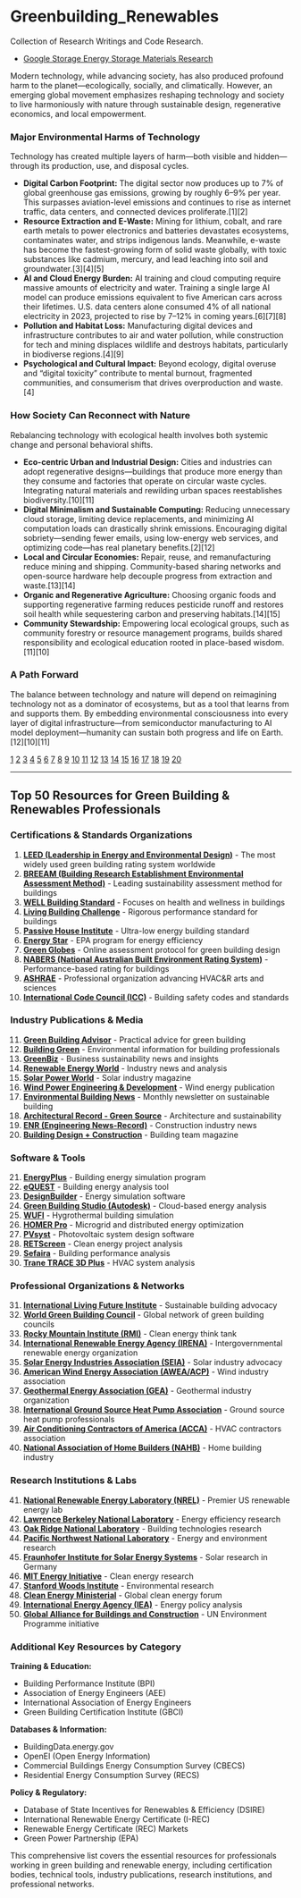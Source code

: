 # Greenbuilding_Renewables
Collection of Research Writings and Code Research. 

- [Google Storage Energy Storage Materials Research](https://scholar.google.com/citations?hl=en&vq=en&view_op=list_hcore&venue=xEK4yNMXMq8J.2025)

Modern technology, while advancing society, has also produced profound harm to the planet—ecologically, socially, and climatically. However, an emerging global movement emphasizes reshaping technology and society to live harmoniously with nature through sustainable design, regenerative economics, and local empowerment.

### Major Environmental Harms of Technology

Technology has created multiple layers of harm—both visible and hidden—through its production, use, and disposal cycles.  

- **Digital Carbon Footprint:** The digital sector now produces up to 7% of global greenhouse gas emissions, growing by roughly 6–9% per year. This surpasses aviation-level emissions and continues to rise as internet traffic, data centers, and connected devices proliferate.[1][2]
- **Resource Extraction and E-Waste:** Mining for lithium, cobalt, and rare earth metals to power electronics and batteries devastates ecosystems, contaminates water, and strips indigenous lands. Meanwhile, e-waste has become the fastest-growing form of solid waste globally, with toxic substances like cadmium, mercury, and lead leaching into soil and groundwater.[3][4][5]
- **AI and Cloud Energy Burden:** AI training and cloud computing require massive amounts of electricity and water. Training a single large AI model can produce emissions equivalent to five American cars across their lifetimes. U.S. data centers alone consumed 4% of all national electricity in 2023, projected to rise by 7–12% in coming years.[6][7][8]
- **Pollution and Habitat Loss:** Manufacturing digital devices and infrastructure contributes to air and water pollution, while construction for tech and mining displaces wildlife and destroys habitats, particularly in biodiverse regions.[4][9]
- **Psychological and Cultural Impact:** Beyond ecology, digital overuse and “digital toxicity” contribute to mental burnout, fragmented communities, and consumerism that drives overproduction and waste.[4]

### How Society Can Reconnect with Nature

Rebalancing technology with ecological health involves both systemic change and personal behavioral shifts.

- **Eco-centric Urban and Industrial Design:** Cities and industries can adopt regenerative designs—buildings that produce more energy than they consume and factories that operate on circular waste cycles. Integrating natural materials and rewilding urban spaces reestablishes biodiversity.[10][11]
- **Digital Minimalism and Sustainable Computing:** Reducing unnecessary cloud storage, limiting device replacements, and minimizing AI computation loads can drastically shrink emissions. Encouraging digital sobriety—sending fewer emails, using low-energy web services, and optimizing code—has real planetary benefits.[2][12]
- **Local and Circular Economies:** Repair, reuse, and remanufacturing reduce mining and shipping. Community-based sharing networks and open-source hardware help decouple progress from extraction and waste.[13][14]
- **Organic and Regenerative Agriculture:** Choosing organic foods and supporting regenerative farming reduces pesticide runoff and restores soil health while sequestering carbon and preserving habitats.[14][15]
- **Community Stewardship:** Empowering local ecological groups, such as community forestry or resource management programs, builds shared responsibility and ecological education rooted in place-based wisdom.[11][10]

### A Path Forward

The balance between technology and nature will depend on reimagining technology not as a dominator of ecosystems, but as a tool that learns from and supports them. By embedding environmental consciousness into every layer of digital infrastructure—from semiconductor manufacturing to AI model deployment—humanity can sustain both progress and life on Earth.[12][10][11]

[1](https://theshiftproject.org/app/uploads/2025/02/Environmental-impacts-of-digital-technology-5-year-trends-and-5G-governance_March2021.pdf)
[2](https://www.genevaenvironmentnetwork.org/resources/updates/data-digital-technology-and-the-environment/)
[3](https://www.exploros.com/summary/how-technology-can-harm-environment)
[4](https://www.greenmatch.co.uk/blog/technology-environmental-impact)
[5](https://www.ethicalconsumer.org/technology/environmental-issues-tech-industry)
[6](https://news.mit.edu/2025/explained-generative-ai-environmental-impact-0117)
[7](https://www.gonzaga.edu/news-events/stories/2025/8/19/what-impact-does-ai-have-on-the-environment)
[8](https://www.nea.org/professional-excellence/student-engagement/tools-tips/environmental-impact-ai)
[9](https://www.telefonica.com/en/communication-room/blog/how-technology-affect-environment/)
[10](https://www.undp.org/ghana/blog/harmony-nature-path-sustainable-development)
[11](https://www.earth.com/news/we-must-live-in-harmony-with-nature-to-create-a-sustainable-future/)
[12](https://climate-pact.europa.eu/articles-and-events/pact-articles/going-digital-good-or-bad-climate-2025-02-19_en)
[13](https://www.greenmatch.co.uk/blog/how-to-be-more-eco-friendly)
[14](https://www.nature.org/en-us/about-us/who-we-are/how-we-work/policy/environmental-issues-guide/)
[15](https://www.biologicaldiversity.org/programs/population_and_sustainability/sustainability/live_more_sustainably.html)
[16](https://nationalcentreforai.jiscinvolve.org/wp/2025/05/02/artificial-intelligence-and-the-environment-putting-the-numbers-into-perspective/)
[17](https://sustainingway.org/why-sustainability-matters-in-2025/)
[18](https://www.nagb.gov/naep-subject-areas/technology-and-engineering-literacy/framework-archive/2014-technology-framework/toc/ch_2/society/society2.html)
[19](https://www.brookings.edu/articles/cutting-through-environmental-issues-technology-as-a-double-edged-sword/)
[20](https://earth.org/the-green-dilemma-can-ai-fulfil-its-potential-without-harming-the-environment/)

---

## Top 50 Resources for Green Building & Renewables Professionals

### Certifications & Standards Organizations

1. **[LEED (Leadership in Energy and Environmental Design)](https://www.usgbc.org)** - The most widely used green building rating system worldwide
2. **[BREEAM (Building Research Establishment Environmental Assessment Method)](https://breaam.com)** - Leading sustainability assessment method for buildings
3. **[WELL Building Standard](https://www.wellcertified.com)** - Focuses on health and wellness in buildings
4. **[Living Building Challenge](https://living-future.org)** - Rigorous performance standard for buildings
5. **[Passive House Institute](https://passivehouse.com)** - Ultra-low energy building standard
6. **[Energy Star](https://www.energystar.gov)** - EPA program for energy efficiency
7. **[Green Globes](https://www.greenglobes.com)** - Online assessment protocol for green building design
8. **[NABERS (National Australian Built Environment Rating System)](https://www.nabers.gov.au)** - Performance-based rating for buildings
9. **[ASHRAE](https://www.ashrae.org)** - Professional organization advancing HVAC&R arts and sciences
10. **[International Code Council (ICC)](https://www.iccsafe.org)** - Building safety codes and standards

### Industry Publications & Media

11. **[Green Building Advisor](https://www.greenbuildingadvisor.com)** - Practical advice for green building
12. **[Building Green](https://www.buildinggreen.com)** - Environmental information for building professionals
13. **[GreenBiz](https://www.greenbiz.com)** - Business sustainability news and insights
14. **[Renewable Energy World](https://www.renewableenergyworld.com)** - Industry news and analysis
15. **[Solar Power World](https://www.solarpowerworldonline.com)** - Solar industry magazine
16. **[Wind Power Engineering & Development](https://www.windpowerengineering.com)** - Wind energy publication
17. **[Environmental Building News](https://www.buildinggreen.com/ebn)** - Monthly newsletter on sustainable building
18. **[Architectural Record - Green Source](https://www.architecturalrecord.com)** - Architecture and sustainability
19. **[ENR (Engineering News-Record)](https://www.enr.com)** - Construction industry news
20. **[Building Design + Construction](https://www.bdcnetwork.com)** - Building team magazine

### Software & Tools

21. **[EnergyPlus](https://energyplus.net)** - Building energy simulation program
22. **[eQUEST](http://www.doe2.com/equest/)** - Building energy analysis tool
23. **[DesignBuilder](https://designbuilder.co.uk)** - Energy simulation software
24. **[Green Building Studio (Autodesk)](https://www.autodesk.com/products/green-building-studio)** - Cloud-based energy analysis
25. **[WUFI](https://wufi.de/en/)** - Hygrothermal building simulation
26. **[HOMER Pro](https://www.homerenergy.com)** - Microgrid and distributed energy optimization
27. **[PVsyst](https://www.pvsyst.com)** - Photovoltaic system design software
28. **[RETScreen](https://www.nrcan.gc.ca/maps-tools-and-publications/tools/modelling-tools/retscreen/7465)** - Clean energy project analysis
29. **[Sefaira](https://sefaira.com)** - Building performance analysis
30. **[Trane TRACE 3D Plus](https://www.trane.com/commercial/north-america/us/en/products-systems/design-and-analysis-tools/analysis-tools/trace-3d-plus.html)** - HVAC system analysis

### Professional Organizations & Networks

31. **[International Living Future Institute](https://living-future.org)** - Sustainable building advocacy
32. **[World Green Building Council](https://worldgbc.org)** - Global network of green building councils
33. **[Rocky Mountain Institute (RMI)](https://rmi.org)** - Clean energy think tank
34. **[International Renewable Energy Agency (IRENA)](https://www.irena.org)** - Intergovernmental renewable energy organization
35. **[Solar Energy Industries Association (SEIA)](https://www.seia.org)** - Solar industry advocacy
36. **[American Wind Energy Association (AWEA/ACP)](https://cleanpower.org)** - Wind industry association
37. **[Geothermal Energy Association (GEA)](https://geoenergy.org)** - Geothermal industry organization
38. **[International Ground Source Heat Pump Association](https://igshpa.org)** - Ground source heat pump professionals
39. **[Air Conditioning Contractors of America (ACCA)](https://www.acca.org)** - HVAC contractors association
40. **[National Association of Home Builders (NAHB)](https://www.nahb.org)** - Home building industry

### Research Institutions & Labs

41. **[National Renewable Energy Laboratory (NREL)](https://www.nrel.gov)** - Premier US renewable energy lab
42. **[Lawrence Berkeley National Laboratory](https://www.lbl.gov)** - Energy efficiency research
43. **[Oak Ridge National Laboratory](https://www.ornl.gov)** - Building technologies research
44. **[Pacific Northwest National Laboratory](https://www.pnnl.gov)** - Energy and environment research
45. **[Fraunhofer Institute for Solar Energy Systems](https://www.ise.fraunhofer.de)** - Solar research in Germany
46. **[MIT Energy Initiative](https://energy.mit.edu)** - Clean energy research
47. **[Stanford Woods Institute](https://woods.stanford.edu)** - Environmental research
48. **[Clean Energy Ministerial](https://www.cleanenergyministerial.org)** - Global clean energy forum
49. **[International Energy Agency (IEA)](https://www.iea.org)** - Energy policy analysis
50. **[Global Alliance for Buildings and Construction](https://globalabc.org)** - UN Environment Programme initiative

### Additional Key Resources by Category

**Training & Education:**
- Building Performance Institute (BPI)
- Association of Energy Engineers (AEE)
- International Association of Energy Engineers
- Green Building Certification Institute (GBCI)

**Databases & Information:**
- BuildingData.energy.gov
- OpenEI (Open Energy Information)
- Commercial Buildings Energy Consumption Survey (CBECS)
- Residential Energy Consumption Survey (RECS)

**Policy & Regulatory:**
- Database of State Incentives for Renewables & Efficiency (DSIRE)
- International Renewable Energy Certificate (I-REC)
- Renewable Energy Certificate (REC) Markets
- Green Power Partnership (EPA)

This comprehensive list covers the essential resources for professionals working in green building and renewable energy, including certification bodies, technical tools, industry publications, research institutions, and professional networks.
